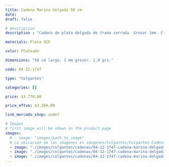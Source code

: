 ```yaml
---
title: Cadena Marina delgada 50 cm
date: 
draft: false

# descripcion
description : "Cadena de plata delgada de trama cerrada. Grosor 1mm. Cierre reasa. 1,9 grs."

materials: Plata 925

color: Plateado

dimensions: "50 cm largo. 1 mm grosor. 1.9 grs."

code: 04-12-1747

type: "Colgantes"

categories: []

price: $3.770,00

price_eftvo: $3.204,00

link_mercado_shop: undef

# Images
# first image will be shown in the product page
images:
  # - image: "images/path_to_image"
  # La ubicacion de las imagenes es imagenes/Colgantes/Colgantes.Cadenas/04-12-1747-cadena-marina-delgada-50-cm
  - image: "./images/colgantes/cadenas/04-12-1747-cadena-marina-delgada-50-cm_a.jpg"
  - image: "./images/colgantes/cadenas/04-12-1747-cadena-marina-delgada-50-cm_b.jpg"
  - image: "./images/colgantes/cadenas/04-12-1747-cadena-marina-delgada-50-cm_c.jpg"
---
```

